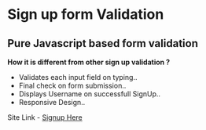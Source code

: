 # Sign up form Validation
## Pure Javascript based form validation 


**How it is different from other sign up validation ?**

- Validates each input field on typing..
- Final check on form submission..
- Displays Username on successfull SignUp..
- Responsive Design..

Site Link - [Signup Here](https://romantic-dubinsky-f81852.netlify.app/?#)

